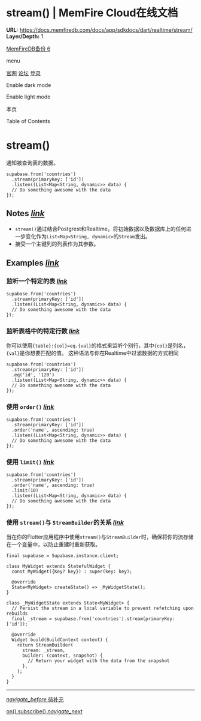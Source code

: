 # stream() | MemFire Cloud在线文档

**URL:** https://docs.memfiredb.com/docs/app/sdkdocs/dart/realtime/stream/
**Layer/Depth:** 1

[MemFireDB备份 6](/)

menu

[官网](https://memfiredb.com/)
[论坛](https://community.memfiredb.com/)
[登录](https://cloud.memfiredb.com/auth/login)

Enable dark mode

Enable light mode

本页

Table of Contents

# stream()

通知被查询表的数据。

```
supabase.from('countries')
  .stream(primaryKey: ['id'])
  .listen((List<Map<String, dynamic>> data) {
  // Do something awesome with the data
});
```

## Notes [*link*](#notes)

* `stream()`通过结合Postgrest和Realtime，将初始数据以及数据库上的任何进一步变化作为`List<Map<String, dynamic>`的`Stream`发出。
* 接受一个主键列的列表作为其参数。

## Examples [*link*](#examples)

### 监听一个特定的表 [*link*](#%e7%9b%91%e5%90%ac%e4%b8%80%e4%b8%aa%e7%89%b9%e5%ae%9a%e7%9a%84%e8%a1%a8)

```
supabase.from('countries')
  .stream(primaryKey: ['id'])
  .listen((List<Map<String, dynamic>> data) {
  // Do something awesome with the data
});
```

### 监听表格中的特定行数 [*link*](#%e7%9b%91%e5%90%ac%e8%a1%a8%e6%a0%bc%e4%b8%ad%e7%9a%84%e7%89%b9%e5%ae%9a%e8%a1%8c%e6%95%b0)

你可以使用`{table}:{col}=eq.{val}`的格式来监听个别行，其中`{col}`是列名，`{val}`是你想要匹配的值。
这种语法与你在Realtime中过滤数据的方式相同

```
supabase.from('countries')
  .stream(primaryKey: ['id'])
  .eq('id', '120')
  .listen((List<Map<String, dynamic>> data) {
  // Do something awesome with the data
});
```

### 使用 `order()` [*link*](#%e4%bd%bf%e7%94%a8-order)

```
supabase.from('countries')
  .stream(primaryKey: ['id'])
  .order('name', ascending: true)
  .listen((List<Map<String, dynamic>> data) {
  // Do something awesome with the data
});
```

### 使用 `limit()` [*link*](#%e4%bd%bf%e7%94%a8-limit)

```
supabase.from('countries')
  .stream(primaryKey: ['id'])
  .order('name', ascending: true)
  .limit(10)
  .listen((List<Map<String, dynamic>> data) {
  // Do something awesome with the data
});
```

### 使用 `stream()`与 `StreamBuilder`的关系 [*link*](#%e4%bd%bf%e7%94%a8-stream%e4%b8%8e-streambuilder%e7%9a%84%e5%85%b3%e7%b3%bb)

当在你的Flutter应用程序中使用`stream()`与`StreamBuilder`时，确保将你的流存储在一个变量中，以防止重建时重新获取。

```
final supabase = Supabase.instance.client;

class MyWidget extends StatefulWidget {
  const MyWidget({Key? key}) : super(key: key);

  @override
  State<MyWidget> createState() => _MyWidgetState();
}

class _MyWidgetState extends State<MyWidget> {
  // Persist the stream in a local variable to prevent refetching upon rebuilds
  final _stream = supabase.from('countries').stream(primaryKey: ['id']);

  @override
  Widget build(BuildContext context) {
    return StreamBuilder(
      stream: _stream,
      builder: (context, snapshot) {
        // Return your widget with the data from the snapshot
      },
    );
  }
}
```

---

[*navigate\_before* 待补充](/docs/app/sdkdocs/dart/function/invoke/)

[on().subscribe() *navigate\_next*](/docs/app/sdkdocs/dart/realtime/subscribe/)